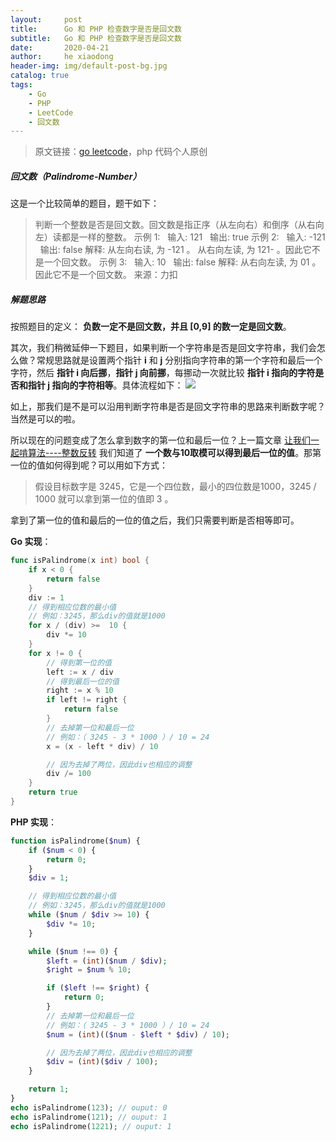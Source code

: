 ```yaml
---
layout:     post
title:      Go 和 PHP 检查数字是否是回文数
subtitle:   Go 和 PHP 检查数字是否是回文数
date:       2020-04-21
author:     he xiaodong
header-img: img/default-post-bg.jpg
catalog: true
tags:
    - Go
    - PHP
    - LeetCode
    - 回文数
---
```


> 原文链接：[go leetcode](https://github.com/wx-satellite/learning-algorithm)，php 代码个人原创

##### 回文数（Palindrome-Number）
这是一个比较简单的题目，题干如下：
> 判断一个整数是否是回文数。回文数是指正序（从左向右）和倒序（从右向左）读都是一样的整数。
示例 1:
&nbsp;&nbsp;输入: 121
&nbsp;&nbsp;输出: true
示例 2:
&nbsp;&nbsp;输入: -121
&nbsp;&nbsp;输出: false
解释: 从左向右读, 为 -121 。 从右向左读, 为 121- 。因此它不是一个回文数。
示例 3:
&nbsp;&nbsp;输入: 10
&nbsp;&nbsp;输出: false
解释: 从右向左读, 为 01 。因此它不是一个回文数。
来源：力扣

##### 解题思路
按照题目的定义： **负数一定不是回文数，并且 [0,9] 的数一定是回文数**。

其次，我们稍微延伸一下题目，如果判断一个字符串是否是回文字符串，我们会怎么做？常规思路就是设置两个指针 **i** 和 **j** 分别指向字符串的第一个字符和最后一个字符，然后 **指针 i 向后挪**，**指针 j 向前挪**，每挪动一次就比较 **指针 i 指向的字符是否和指针 j 指向的字符相等**。具体流程如下：
![](https://cdn.learnku.com/uploads/images/202004/12/21280/BWOAjp3Wxd.jpg!large)

如上，那我们是不是可以沿用判断字符串是否是回文字符串的思路来判断数字呢？当然是可以的啦。

所以现在的问题变成了怎么拿到数字的第一位和最后一位？上一篇文章 [让我们一起啃算法----整数反转](https://learnku.com/articles/43092 "让我们一起啃算法----整数反转") 我们知道了 **一个数与10取模可以得到最后一位的值**。那第一位的值如何得到呢？可以用如下方式：
> 假设目标数字是 3245，它是一个四位数，最小的四位数是1000，3245 / 1000 就可以拿到第一位的值即 3 。

拿到了第一位的值和最后的一位的值之后，我们只需要判断是否相等即可。


**Go 实现**：
```go
func isPalindrome(x int) bool {
    if x < 0 {
        return false
    }
    div := 1
    // 得到相应位数的最小值
    // 例如：3245，那么div的值就是1000
    for x / (div) >=  10 {
        div *= 10
    }
    for x != 0 {
        // 得到第一位的值
        left := x / div
        // 得到最后一位的值
        right := x % 10
        if left != right {
            return false
        }
        // 去掉第一位和最后一位
        // 例如：（ 3245 - 3 * 1000 ）/ 10 = 24
        x = (x - left * div) / 10

        // 因为去掉了两位，因此div也相应的调整
        div /= 100
    }
    return true
}
```

**PHP 实现**：
```php
function isPalindrome($num) {
    if ($num < 0) {
        return 0;
    }
    $div = 1;

    // 得到相应位数的最小值
    // 例如：3245，那么div的值就是1000
    while ($num / $div >= 10) {
        $div *= 10;
    }

    while ($num !== 0) {
        $left = (int)($num / $div);
        $right = $num % 10;

        if ($left !== $right) {
            return 0;
        }
        // 去掉第一位和最后一位
        // 例如：（ 3245 - 3 * 1000 ）/ 10 = 24
        $num = (int)(($num - $left * $div) / 10);

		// 因为去掉了两位，因此div也相应的调整
		$div = (int)($div / 100);
    }

	return 1;
}
echo isPalindrome(123); // ouput: 0
echo isPalindrome(121); // ouput: 1
echo isPalindrome(1221); // ouput: 1
```
